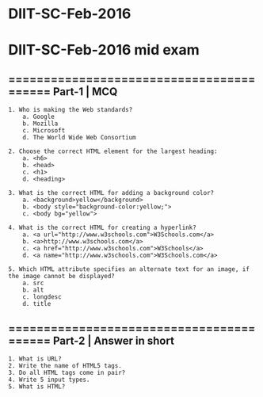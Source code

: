 # DIIT-SC-Feb-2016
DIIT-SC-Feb-2016 mid exam
==============================

=========================================
	Part-1 | MCQ
-----------------------------------------
	1. Who is making the Web standards?
		a. Google
		b. Mozilla
		c. Microsoft
		d. The World Wide Web Consortium
		
	2. Choose the correct HTML element for the largest heading:
		a. <h6>
		b. <head>
		c. <h1>
		d. <heading>
		
	3. What is the correct HTML for adding a background color?
		a. <background>yellow</background>
		b. <body style="background-color:yellow;">
		c. <body bg="yellow">

	4. What is the correct HTML for creating a hyperlink?
		a. <a url="http://www.w3schools.com">W3Schools.com</a>
		b. <a>http://www.w3schools.com</a>
		c. <a href="http://www.w3schools.com">W3Schools</a>
		d. <a name="http://www.w3schools.com">W3Schools.com</a>

	5. Which HTML attribute specifies an alternate text for an image, if the image cannot be displayed?
		a. src
		b. alt
		c. longdesc
		d. title
	

=========================================
	Part-2 | Answer in short
-----------------------------------------
	1. What is URL?
	2. Write the name of HTML5 tags.
	3. Do all HTML tags come in pair?
	4. Write 5 input types.
	5. What is HTML?
